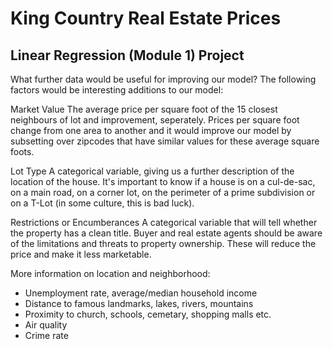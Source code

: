 # King Country Real Estate Prices 
## Linear Regression (Module 1) Project


What further data would be useful for improving our model?
The following factors would be interesting additions to our model:

Market Value
The average price per square foot of the 15 closest neighbours of lot and improvement, seperately. Prices per square foot change from one area to another and it would improve our model by subsetting over zipcodes that have similar values for these average square foots.

Lot Type
A categorical variable, giving us a further description of the location of the house. It's important to know if a house is on a cul-de-sac, on a main road, on a corner lot, on the perimeter of a prime subdivision or on a T-Lot (in some culture, this is bad luck).

Restrictions or Encumberances
A categorical variable that will tell whether the property has a clean title. Buyer and real estate agents should be aware of the limitations and threats to property ownership. These will reduce the price and make it less marketable.

More information on location and neighborhood:
* Unemployment rate, average/median household income
* Distance to famous landmarks, lakes, rivers, mountains
* Proximity to church, schools, cemetary, shopping malls etc. 
* Air quality 
* Crime rate